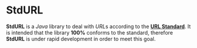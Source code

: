 # StdURL

**StdURL** is a *Java* library to deal with *URL*s according to the [**URL Standard**](https://url.spec.whatwg.org/). It is intended that the library **100%** conforms to the standard, therefore **StdURL** is under rapid development in order to meet this goal.